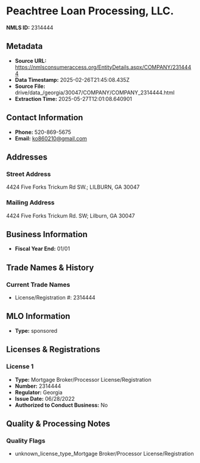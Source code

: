 # Peachtree Loan Processing, LLC.

**NMLS ID:** 2314444

## Metadata
- **Source URL:** https://nmlsconsumeraccess.org/EntityDetails.aspx/COMPANY/2314444
- **Data Timestamp:** 2025-02-26T21:45:08.435Z
- **Source File:** drive/data_/georgia/30047/COMPANY/COMPANY_2314444.html
- **Extraction Time:** 2025-05-27T12:01:08.640901

## Contact Information
- **Phone:** 520-869-5675
- **Email:** ko860210@gmail.com

## Addresses
### Street Address
4424 Five Forks Trickum Rd SW.; LILBURN, GA 30047

### Mailing Address
4424 Five Forks Trickum Rd. SW; Lilburn, GA 30047

## Business Information
- **Fiscal Year End:** 01/01

## Trade Names & History
### Current Trade Names
- License/Registration #: 2314444

## MLO Information
- **Type:** sponsored

## Licenses & Registrations

### License 1
- **Type:** Mortgage Broker/Processor License/Registration
- **Number:** 2314444
- **Regulator:** Georgia
- **Issue Date:** 06/28/2022
- **Authorized to Conduct Business:** No

## Quality & Processing Notes
### Quality Flags
- unknown_license_type_Mortgage Broker/Processor License/Registration
